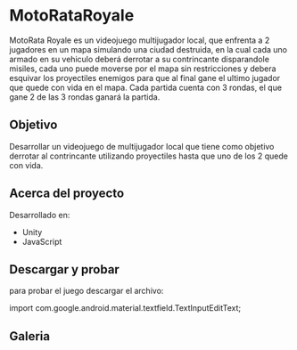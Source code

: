 # MotoRataRoyale

MotoRata Royale es un videojuego multijugador local, que enfrenta a 2 jugadores en un mapa simulando una ciudad destruida, en la cual cada uno armado en su vehiculo deberá derrotar a su contrincante disparandole misiles, cada uno puede moverse por el mapa sin restricciones y debera esquivar los proyectiles enemigos para que al final gane el ultimo jugador que quede con vida en el mapa. Cada partida cuenta con 3 rondas, el que gane 2 de las 3 rondas ganará la partida.

## Objetivo
Desarrollar un videojuego de multijugador local que tiene como objetivo derrotar al contrincante utilizando proyectiles hasta que uno de los 2 quede con vida.

## Acerca del proyecto
Desarrollado en: 
  - Unity 
  - JavaScript

## Descargar y probar

para probar el juego descargar el archivo: 



import com.google.android.material.textfield.TextInputEditText;
    
## Galeria

